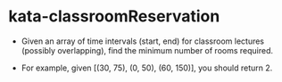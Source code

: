# kata-classroomReservation
* Given an array of time intervals (start, end) for classroom lectures (possibly overlapping), find the minimum number of rooms required.

* For example, given [(30, 75), (0, 50), (60, 150)], you should return 2.
